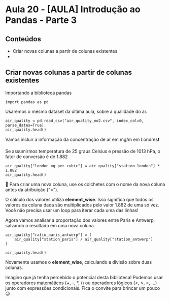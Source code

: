 # Aula 20 - \[AULA] Introdução ao Pandas - Parte 3

## Conteúdos

* Criar novas colunas a partir de colunas existentes
*


## Criar novas colunas a partir de colunas existentes

Importando a biblioteca pandas

~~~
import pandas as pd
~~~

Usaremos o mesmo dataset da última aula, sobre a qualidade do ar.

~~~
air_quality = pd.read_csv("air_quality_no2.csv", index_col=0, parse_dates=True)
air_quality.head()
~~~

Vamos incluir a informação da concentração de ar em mg/m em Londres❗

Se assumirmos temperatura de 25 graus Celsius e pressão de 1013 hPa, o fator de conversão é de 1.882

~~~
air_quality["london_mg_per_cubic"] = air_quality["station_london"] * 1.882
air_quality.head()
~~~

:pushpin: Para criar uma nova coluna, use os colchetes com o nome da nova coluna antes da atribuição ("=").

O cálculo dos valores utiliza **element_wise**. Isso significa que todos os valores da coluna dada são multiplicados pelo valor 1.882 de uma só vez. Você não precisa usar um loop para iterar cada uma das linhas!

Agora vamos analisar a proportação dos valores entre Paris e Antwerp, salvando o resultado em uma nova coluna.

~~~
air_quality["ratio_paris_antwerp"] = (
    air_quality["station_paris"] / air_quality["station_antwerp"]
)

air_quality.head()
~~~

Novamente usamos o **element_wise**, calculando a divisão sobre duas colunas.

Imagino que já tenha percebido o potencial desta biblioteca! Podemos usar os operadores matemáticos (+, -, *, /) ou operadores lógicos (<, >, =, ...) junto com expressões condicionais. Fica o convite para brincar um pouco 😉
